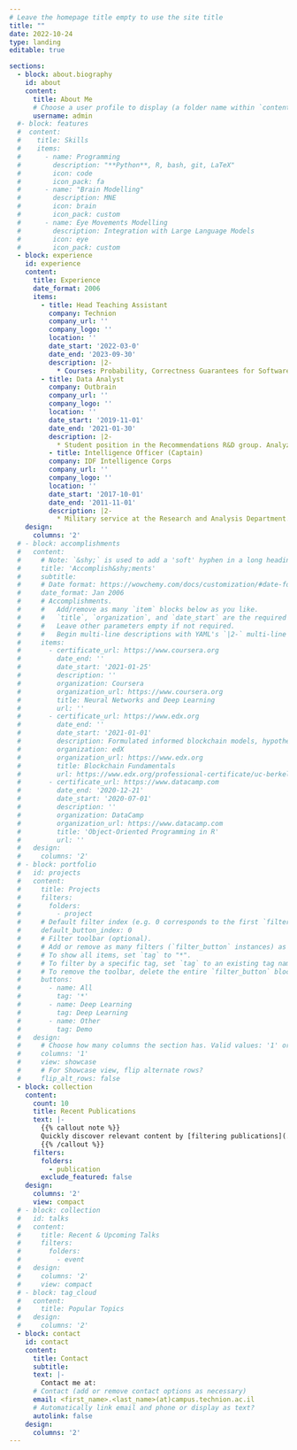 ```yaml
---
# Leave the homepage title empty to use the site title
title: ""
date: 2022-10-24
type: landing
editable: true

sections:
  - block: about.biography
    id: about
    content:
      title: About Me
      # Choose a user profile to display (a folder name within `content/authors/`)
      username: admin
  #- block: features
  #  content:
  #    title: Skills
  #    items:
  #      - name: Programming
  #        description: "**Python**, R, bash, git, LaTeX"
  #        icon: code
  #        icon_pack: fa
  #      - name: "Brain Modelling"
  #        description: MNE
  #        icon: brain
  #        icon_pack: custom
  #      - name: Eye Movements Modelling
  #        description: Integration with Large Language Models
  #        icon: eye
  #        icon_pack: custom
  - block: experience
    id: experience
    content:
      title: Experience
      date_format: 2006
      items:
        - title: Head Teaching Assistant
          company: Technion
          company_url: ''
          company_logo: ''
          location: ''
          date_start: '2022-03-0'
          date_end: '2023-09-30'
          description: |2-
            * Courses: Probability, Correctness Guarantees for Software, Cognition in Information Visualization
        - title: Data Analyst
          company: Outbrain
          company_url: ''
          company_logo: ''
          location: ''
          date_start: '2019-11-01'
          date_end: '2021-01-30'
          description: |2-
            * Student position in the Recommendations R&D group. Analyzed an enormous amount of data for supporting product related decisions and solutions. Used different analytics tools, such as complex SQL queries and dashboards.
          - title: Intelligence Officer (Captain)
          company: IDF Intelligence Corps
          company_url: ''
          company_logo: ''
          location: ''
          date_start: '2017-10-01'
          date_end: '2011-11-01'
          description: |2-
            * Military service at the Research and Analysis Department. Leading and running research and analysis team. Strategical, operational, tactical and technical in depth analysis of complex issues based on diverse information.
    design:
      columns: '2'
  # - block: accomplishments
  #   content:
  #     # Note: `&shy;` is used to add a 'soft' hyphen in a long heading.
  #     title: 'Accomplish&shy;ments'
  #     subtitle:
  #     # Date format: https://wowchemy.com/docs/customization/#date-format
  #     date_format: Jan 2006
  #     # Accomplishments.
  #     #   Add/remove as many `item` blocks below as you like.
  #     #   `title`, `organization`, and `date_start` are the required parameters.
  #     #   Leave other parameters empty if not required.
  #     #   Begin multi-line descriptions with YAML's `|2-` multi-line prefix.
  #     items:
  #       - certificate_url: https://www.coursera.org
  #         date_end: ''
  #         date_start: '2021-01-25'
  #         description: ''
  #         organization: Coursera
  #         organization_url: https://www.coursera.org
  #         title: Neural Networks and Deep Learning
  #         url: ''
  #       - certificate_url: https://www.edx.org
  #         date_end: ''
  #         date_start: '2021-01-01'
  #         description: Formulated informed blockchain models, hypotheses, and use cases.
  #         organization: edX
  #         organization_url: https://www.edx.org
  #         title: Blockchain Fundamentals
  #         url: https://www.edx.org/professional-certificate/uc-berkeleyx-blockchain-fundamentals
  #       - certificate_url: https://www.datacamp.com
  #         date_end: '2020-12-21'
  #         date_start: '2020-07-01'
  #         description: ''
  #         organization: DataCamp
  #         organization_url: https://www.datacamp.com
  #         title: 'Object-Oriented Programming in R'
  #         url: ''
  #   design:
  #     columns: '2'
  # - block: portfolio
  #   id: projects
  #   content:
  #     title: Projects
  #     filters:
  #       folders:
  #         - project
  #     # Default filter index (e.g. 0 corresponds to the first `filter_button` instance below).
  #     default_button_index: 0
  #     # Filter toolbar (optional).
  #     # Add or remove as many filters (`filter_button` instances) as you like.
  #     # To show all items, set `tag` to "*".
  #     # To filter by a specific tag, set `tag` to an existing tag name.
  #     # To remove the toolbar, delete the entire `filter_button` block.
  #     buttons:
  #       - name: All
  #         tag: '*'
  #       - name: Deep Learning
  #         tag: Deep Learning
  #       - name: Other
  #         tag: Demo
  #   design:
  #     # Choose how many columns the section has. Valid values: '1' or '2'.
  #     columns: '1'
  #     view: showcase
  #     # For Showcase view, flip alternate rows?
  #     flip_alt_rows: false
  - block: collection
    content:
      count: 10
      title: Recent Publications
      text: |-
        {{% callout note %}}
        Quickly discover relevant content by [filtering publications](./publication/).
        {{% /callout %}}
      filters:
        folders:
          - publication
        exclude_featured: false
    design:
      columns: '2'
      view: compact
  # - block: collection
  #   id: talks
  #   content:
  #     title: Recent & Upcoming Talks
  #     filters:
  #       folders:
  #         - event
  #   design:
  #     columns: '2'
  #     view: compact
  # - block: tag_cloud
  #   content:
  #     title: Popular Topics
  #   design:
  #     columns: '2'
  - block: contact
    id: contact
    content:
      title: Contact
      subtitle:
      text: |-
        Contact me at:
      # Contact (add or remove contact options as necessary)
      email: <first_name>.<last_name>(at)campus.technion.ac.il
      # Automatically link email and phone or display as text?
      autolink: false
    design:
      columns: '2'
---
```


